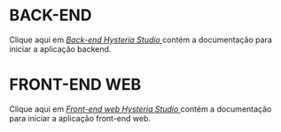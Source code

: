# BACK-END

Clique aqui em _<a href="./back-end-hysteria-studio"> Back-end Hysteria Studio </a>_ contém a documentação para iniciar a aplicação backend.

# FRONT-END WEB

Clique aqui em _<a href="./front-end-hysteria-studio/"> Front-end web Hysteria Studio </a>_ contém a documentação para iniciar a aplicação front-end web.